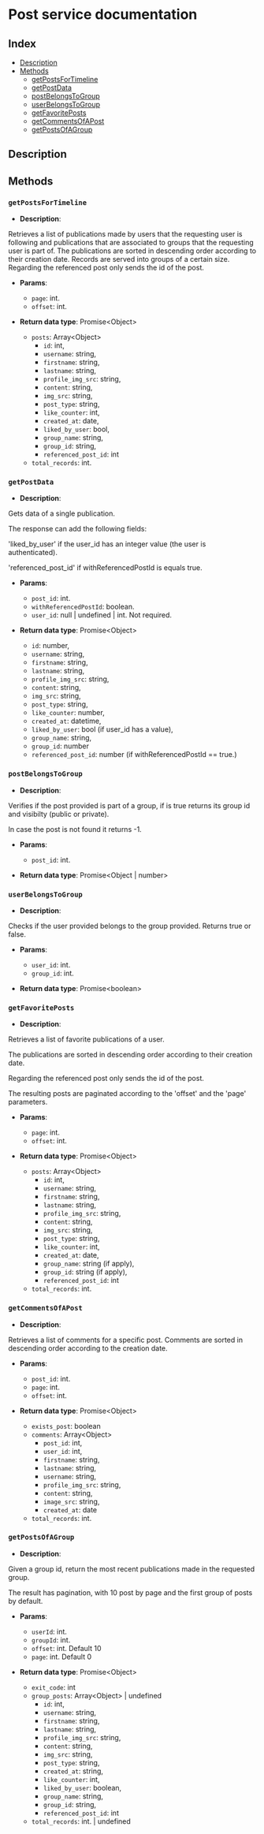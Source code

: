 # Post service documentation

## Index

* [Description](#description)
* [Methods](#methods)
  * [getPostsForTimeline](#getpostsfortimeline)
  * [getPostData](#getpostdata)
  * [postBelongsToGroup](#postbelongstogroup)
  * [userBelongsToGroup](#userbelongstogroup)
  * [getFavoritePosts](#getfavoriteposts)
  * [getCommentsOfAPost](#getcommentsofapost)
  * [getPostsOfAGroup](#getpostsofagroup)

## Description

## Methods

### `getPostsForTimeline`

* **Description**: 

Retrieves a list of publications made by users that the requesting user is following and publications 
that are associated to groups that the requesting user is part of. The publications are sorted in 
descending order according to their creation date. Records are served into groups of a certain size. Regarding the referenced post only sends the id of the post.

* **Params**:

  * `page`: int.
  * `offset`: int.

* **Return data type**: Promise\<Object>
  * `posts`: Array\<Object>
    * `id`: int,
    * `username`: string,
    * `firstname`: string,
    * `lastname`: string,
    * `profile_img_src`: string,
    * `content`: string,
    * `img_src`: string,
    * `post_type`: string,
    * `like_counter`: int,
    * `created_at`: date,
    * `liked_by_user`: bool,
    * `group_name`: string,
    * `group_id`: string,
    * `referenced_post_id`: int
  * `total_records`: int.

### `getPostData`

* **Description**: 

Gets data of a single publication.

The response can add the following fields:

'liked_by_user' if the user_id has an integer value (the user is authenticated).

'referenced_post_id' if withReferencedPostId is equals true.

* **Params**:

  * `post_id`: int.
  * `withReferencedPostId`: boolean.
  * `user_id`: null | undefined | int. Not required.

* **Return data type**: Promise\<Object>
  * `id`: number,
  * `username`: string,
  * `firstname`: string,
  * `lastname`: string,
  * `profile_img_src`: string,
  * `content`: string,
  * `img_src`: string,
  * `post_type`: string,
  * `like_counter`: number,
  * `created_at`: datetime,
  * `liked_by_user`: bool (if user_id has a value),
  * `group_name`: string,
  * `group_id`: number
  * `referenced_post_id`: number (if withReferencedPostId == true.)

### `postBelongsToGroup`

* **Description**: 

Verifies if the post provided is part of a group, if is true
returns its group id and visibilty (public or private).

In case the post is not found it returns -1.

* **Params**:

  * `post_id`: int.

* **Return data type**: Promise\<Object | number>

### `userBelongsToGroup`

* **Description**: 

Checks if the user provided belongs to the group provided.
Returns true or false.

* **Params**:

  * `user_id`: int.
  * `group_id`: int.

* **Return data type**: Promise\<boolean>

### `getFavoritePosts`

* **Description**: 

Retrieves a list of favorite publications of a user.

The publications are sorted in descending order according to their creation date.

Regarding the referenced post only sends the id of the post.

The resulting posts are paginated according to the 'offset' and the 'page' parameters.

* **Params**:

  * `page`: int.
  * `offset`: int.

* **Return data type**: Promise\<Object>
  * `posts`: Array\<Object>
    * `id`: int,
    * `username`: string,
    * `firstname`: string,
    * `lastname`: string,
    * `profile_img_src`: string,
    * `content`: string,
    * `img_src`: string,
    * `post_type`: string,
    * `like_counter`: int,
    * `created_at`: date,
    * `group_name`: string (if apply),
    * `group_id`: string (if apply),
    * `referenced_post_id`: int
  * `total_records`: int.

### `getCommentsOfAPost`

* **Description**: 

Retrieves a list of comments for a specific post.
Comments are sorted in descending order according to the creation date.

* **Params**:

  * `post_id`: int.
  * `page`: int.
  * `offset`: int.

* **Return data type**: Promise\<Object>
  * `exists_post`: boolean
  * `comments`: Array\<Object>
    * `post_id`: int,
    * `user_id`: int,
    * `firstname`: string,
    * `lastname`: string,
    * `username`: string,
    * `profile_img_src`: string,
    * `content`: string,
    * `image_src`: string,
    * `created_at`: date
  * `total_records`: int.

### `getPostsOfAGroup`

* **Description**: 

Given a group id, return the most recent publications made in the requested group. 

The result has pagination, with 10 post by page and the first group of posts by 
default.

* **Params**:

  * `userId`: int.
  * `groupId`: int.
  * `offset`: int. Default 10
  * `page`: int. Default 0

* **Return data type**: Promise\<Object>
  * `exit_code`: int
  * `group_posts`: Array\<Object> | undefined
    * `id`: int,
    * `username`: string,
    * `firstname`: string,
    * `lastname`: string,
    * `profile_img_src`: string,
    * `content`: string,
    * `img_src`: string,
    * `post_type`: string,
    * `created_at`: string,
    * `like_counter`: int,
    * `liked_by_user`: boolean,
    * `group_name`: string,
    * `group_id`: string,
    * `referenced_post_id`: int
  * `total_records`: int. | undefined